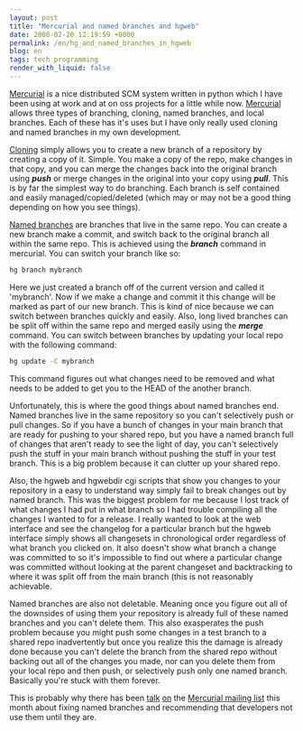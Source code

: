 ```yaml
---
layout: post
title: "Mercurial and named branches and hgweb"
date: 2008-02-20 12:19:59 +0000
permalink: /en/hg_and_named_branches_in_hgweb
blog: en
tags: tech programming
render_with_liquid: false
---
```


[Mercurial](http://www.selenic.com/mercurial/) is a nice distributed SCM system written in python which I have been using at work and at on oss projects for a little while now. [Mercurial](http://www.selenic.com/mercurial/) allows three types of branching, cloning, named branches, and local branches. Each of these has it's uses but I have only really used cloning and named branches in my own development.

[Cloning](http://www.selenic.com/mercurial/wiki/index.cgi/TutorialClone) simply allows you to create a new branch of a repository by creating a copy of it. Simple. You make a copy of the repo, make changes in that copy, and you can merge the changes back into the original branch using **_push_** or merge changes in the original into your copy using **_pull_**. This is by far the simplest way to do branching. Each branch is self contained and easily managed/copied/deleted (which may or may not be a good thing depending on how you see things).

[Named branches](http://www.selenic.com/mercurial/wiki/index.cgi/NamedBranches) are branches that live in the same repo. You can create a new branch make a commit, and switch back to the original branch all within the same repo. This is achieved using the **_branch_** command in mercurial. You can switch your branch like so:

```bash
hg branch mybranch
```

Here we just created a branch off of the current version and called it 'mybranch'. Now if we make a change and commit it this change will be marked as part of our new branch. This is kind of nice because we can switch between branches quickly and easily. Also, long lived branches can be split off within the same repo and merged easily using the **_merge_** command. You can switch between branches by updating your local repo with the following command:

```bash
hg update -C mybranch
```

This command figures out what changes need to be removed and what needs to be added to get you to the HEAD of the another branch.

Unfortunately, this is where the good things about named branches end. Named branches live in the same repository so you can't selectively push or pull changes. So if you have a bunch of changes in your main branch that are ready for pushing to your shared repo, but you have a named branch full of changes that aren't ready to see the light of day, you can't selectively push the stuff in your main branch without pushing the stuff in your test branch. This is a big problem because it can clutter up your shared repo.

Also, the hgweb and hgwebdir cgi scripts that show you changes to your repository in a easy to understand way simply fail to break changes out by named branch. This was the biggest problem for me because I lost track of what changes I had put in what branch so I had trouble compiling all the changes I wanted to for a release. I really wanted to look at the web interface and see the changelog for a particular branch but the hgweb interface simply shows all changesets in chronological order regardless of what branch you clicked on. It also doesn't show what branch a change was committed to so it's impossible to find out where a particular change was committed without looking at the parent changeset and backtracking to where it was split off from the main branch (this is not reasonably achievable.

Named branches are also not deletable. Meaning once you figure out all of the downsides of using them your repository is already full of these named branches and you can't delete them. This also exasperates the push problem because you might push some changes in a test branch to a shared repo inadvertently but once you realize this the damage is already done because you can't delete the branch from the shared repo without backing out all of the changes you made, nor can you delete them from your local repo and then push, or selectively push only one named branch. Basically you're stuck with them forever.

This is probably why there has been [talk](http://www.selenic.com/pipermail/mercurial/2008-February/017024.html) [on](http://www.selenic.com/pipermail/mercurial/2008-February/017026.html) the [Mercurial mailing list](http://www.selenic.com/pipermail/mercurial/) this month about fixing named branches and recommending that developers not use them until they are.
